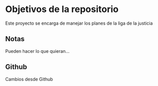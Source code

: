 # Objetivos de la repositorio

Este proyecto se encarga de manejar los planes de la liga de la justicia


## Notas
Pueden hacer lo que quieran...


## Github

Cambios desde Github

